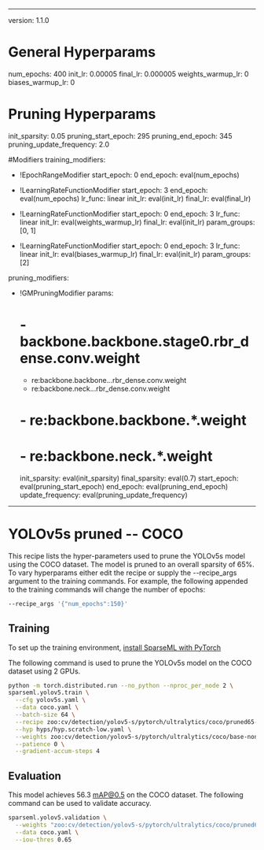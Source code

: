 <!--
Copyright (c) 2021 - present / Neuralmagic, Inc. All Rights Reserved.
Licensed under the Apache License, Version 2.0 (the "License");
you may not use this file except in compliance with the License.
You may obtain a copy of the License at
   http://www.apache.org/licenses/LICENSE-2.0
Unless required by applicable law or agreed to in writing,
software distributed under the License is distributed on an "AS IS" BASIS,
WITHOUT WARRANTIES OR CONDITIONS OF ANY KIND, either express or implied.
See the License for the specific language governing permissions and
limitations under the License.
-->

---

version: 1.1.0

# General Hyperparams
num_epochs: 400
init_lr: 0.00005
final_lr: 0.000005
weights_warmup_lr: 0
biases_warmup_lr: 0

# Pruning Hyperparams
init_sparsity: 0.05
pruning_start_epoch: 295
pruning_end_epoch: 345
pruning_update_frequency: 2.0

#Modifiers
training_modifiers:
  - !EpochRangeModifier
    start_epoch: 0
    end_epoch: eval(num_epochs)
    
  - !LearningRateFunctionModifier
    start_epoch: 3
    end_epoch: eval(num_epochs)
    lr_func: linear
    init_lr: eval(init_lr)
    final_lr: eval(final_lr)
    
  - !LearningRateFunctionModifier
    start_epoch: 0
    end_epoch: 3
    lr_func: linear
    init_lr: eval(weights_warmup_lr)
    final_lr: eval(init_lr)
    param_groups: [0, 1]
    
  - !LearningRateFunctionModifier
    start_epoch: 0
    end_epoch: 3
    lr_func: linear
    init_lr: eval(biases_warmup_lr)
    final_lr: eval(init_lr)
    param_groups: [2]

pruning_modifiers:
  - !GMPruningModifier
    params:
      # - backbone.backbone.stage0.rbr_dense.conv.weight
      - re:backbone.backbone.*.*.rbr_dense.conv.weight
      - re:backbone.neck.*.*.rbr_dense.conv.weight
      # - re:backbone.backbone.*.weight
      # - re:backbone.neck.*.weight
    init_sparsity: eval(init_sparsity)
    final_sparsity: eval(0.7)
    start_epoch: eval(pruning_start_epoch)
    end_epoch: eval(pruning_end_epoch)
    update_frequency: eval(pruning_update_frequency)
---

# YOLOv5s pruned -- COCO

This recipe lists the hyper-parameters used to prune the YOLOv5s model using the COCO dataset. The model is pruned to an overall sparsity of 65%. To vary hyperparams either edit the recipe or supply the --recipe_args argument to the training commands.
For example, the following appended to the training commands will change the number of epochs:
```bash
--recipe_args '{"num_epochs":150}'
```

## Training

To set up the training environment, [install SparseML with PyTorch](https://github.com/neuralmagic/sparseml#installation)

The following command is used to prune the YOLOv5s model on the COCO dataset using 2 GPUs.

```bash
python -m torch.distributed.run --no_python --nproc_per_node 2 \
sparseml.yolov5.train \
  --cfg yolov5s.yaml \
  --data coco.yaml \
  --batch-size 64 \
  --recipe zoo:cv/detection/yolov5-s/pytorch/ultralytics/coco/pruned65-none \
  --hyp hyps/hyp.scratch-low.yaml \
  --weights zoo:cv/detection/yolov5-s/pytorch/ultralytics/coco/base-none \
  --patience 0 \
  --gradient-accum-steps 4
```

## Evaluation

This model achieves 56.3 mAP@0.5 on the COCO dataset. The following command can be used to validate accuracy.

```bash
sparseml.yolov5.validation \
  --weights "zoo:cv/detection/yolov5-s/pytorch/ultralytics/coco/pruned65-none" \
  --data coco.yaml \
  --iou-thres 0.65
```
